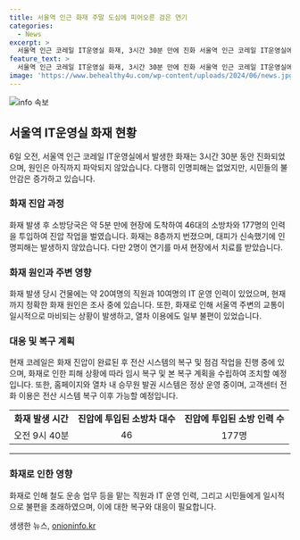 ```yaml
---
title: 서울역 인근 화재 주말 도심에 피어오른 검은 연기
categories:
  - News
excerpt: >
  서울역 인근 코레일 IT운영실 화재, 3시간 30분 만에 진화 서울역 인근 코레일 IT운영실에서 발생한 화재는 3시간 30분 만에 진화됐다. 화재로 인명피해는 없었지만, 시민들의 불안감은 증가하고, 열차 이용에도 일부 불편이 발생했다. 소방당국과 코레일은 원인 조사에 힘을 기울이고, 피해 내역을 확인하여 복구 작업에 착수할 계획이다. (150자)
feature_text: >
  서울역 인근 코레일 IT운영실 화재, 3시간 30분 만에 진화 서울역 인근 코레일 IT운영실에서 발생한 화재는 3시간 30분 만에 진화됐다. 화재로 인명피해는 없었지만, 시민들의 불안감은 증가하고, 열차 이용에도 일부 불편이 발생했다. 소방당국과 코레일은 원인 조사에 힘을 기울이고, 피해 내역을 확인하여 복구 작업에 착수할 계획이다. (150자)
image: 'https://www.behealthy4u.com/wp-content/uploads/2024/06/news.jpg'
---
```


<p><img src="https://www.behealthy4u.com/wp-content/uploads/2024/06/news.jpg" alt="info 속보" /></p>

<h2 data-ke-size="size26">서울역 IT운영실 화재 현황</h2>

<p data-ke-size="size16">6일 오전, 서울역 인근 코레일 IT운영실에서 발생한 화재는 3시간 30분 동안 진화되었으며, 원인은 아직까지 파악되지 않았습니다. 다행히 인명피해는 없었지만, 시민들의 불안감은 증가하고 있습니다.</p>

<h3>화재 진압 과정</h3>

<p data-ke-size="size16">화재 발생 후 소방당국은 약 5분 만에 현장에 도착하여 46대의 소방차와 177명의 인력을 투입하여 진압 작업을 벌였습니다. 화재는 8층까지 번졌으며, 대피가 신속했기에 인명피해는 발생하지 않았습니다. 다만 2명이 연기를 마셔 현장에서 치료를 받았습니다.</p>

<h3>화재 원인과 주변 영향</h3>

<p data-ke-size="size16">화재 발생 당시 건물에는 약 20여명의 직원과 10여명의 IT 운영 인력이 있었으며, 현재까지 정확한 화재 원인은 조사 중에 있습니다. 또한, 화재로 인해 서울역 주변의 교통이 일시적으로 마비되는 상황이 발생하고, 열차 이용에도 일부 불편이 있었습니다.</p>

<h3>대응 및 복구 계획</h3>

<p data-ke-size="size16">현재 코레일은 화재 진압이 완료된 후 전산 시스템의 복구 및 점검 작업을 진행 중에 있으며, 화재로 인한 피해 상황에 따라 임시 복구 및 본 복구 계획을 수립하여 조치할 예정입니다. 또한, 홈페이지와 열차 내 승무원 발권 시스템은 정상 운영 중이며, 고객센터 전화 이용은 전산 시스템 복구 이후 가능할 예정입니다.</p>

<table>
    <tr>
        <td style="text-align: center; height: 17px;"><b>화재 발생 시간</b></td>
        <td style="text-align: center; height: 17px;"><b>진압에 투입된 소방차 대수</b></td>
        <td style="text-align: center; height: 17px;"><b>진압에 투입된 소방 인력 수</b></td>
    </tr>
    <tr>
        <td style="text-align: center; height: 17px;">오전 9시 40분</td>
        <td style="text-align: center; height: 17px;">46</td>
        <td style="text-align: center; height: 17px;">177명</td>
    </tr>
</table>

<hr>

<h3>화재로 인한 영향</h3>

<p data-ke-size="size16">화재로 인해 철도 운송 업무 등을 맡는 직원과 IT 운영 인력, 그리고 시민들에게 일시적으로 불편을 초래하였으며, 이에 대한 복구와 대응이 필요합니다.</p>
생생한 뉴스, <a href="https://onioninfo.kr" rel="dofollow">onioninfo.kr</a>


